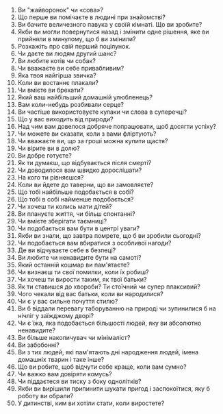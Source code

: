 1. Ви "жайворонок" чи  «сова»?
2. Що перше ви помічаєте в людині при знайомстві?
3. Ви бачите величезного павука у своїй кімнаті. Що ви зробите?
4. Якби ви могли повернутися назад і змінити одне рішення, яке ви прийняли в минулому, що б ви змінили?
5. Розкажіть про свій перший поцілунок.
6. Чи даєте ви людям другий шанс?
7. Ви любите котів чи собак?
8. Чи вважаєте ви себе привабливим?
9. Яка твоя найгірша звичка?
10. Коли ви востаннє плакали?
11. Чи вмієте ви брехати?
12. Який ваш найбільший домашній улюбленець?
13. Вам коли-небудь розбивали серце?
14. Ви частіше використовуєте кулаки чи слова в суперечці?
15. Що у вас виходить від природи?
16. Над чим вам довелося добряче попрацювати, щоб досягти успіху?
17. Чи можете ви сказати, коли з вами фліртують?
18. Чи вважаєте ви, що за гроші можна купити щастя?
19. Чи вірите ви в долю?
20. Ви добре готуєте?
21. Як ти думаєш, що відбувається після смерті?
22. Чи доводилося вам швидко дорослішати?
23. На кого ти рівняєшся?
24. Коли ви йдете до таверни, що ви замовляєте?
25. Що тобі найбільше подобається в собі?
26. Що тобі в собі найменше подобається?
27. Чи хочеш ти колись мати дітей?
28. Ви плануєте життя, чи більш спонтанні?
29. Чи вмієте зберігати таємниці?
30. Чи подобається вам бути в центрі уваги?
31. Якби ви знали, що завтра помрете, що б ви зробили сьогодні?
32. Чи подобається вам вбиратися з особливої нагоди?
33. Де ви відчуваєте себе в безпеці?
34. Ви любите чи ненавидите бути на самоті?
35. Який останній кошмар ви пам'ятаєте?
36. Чи визнаєш ти свої помилки, коли їх робиш?
37. Чи хочеш ти вирости таким, як твої батьки?
38. Як ти ставишся до хвороби? Ти стоїчний чи супер плаксивий?
39. Чого чекали від вас батьки, коли ви народилися?
40. Чи є у вас сильне почуття стилю?
41. Ви б віддали перевагу таборуванню на природі чи зупинилися б на нічліг у заїжджому дворі?
42. Чи є їжа, яка подобається більшості людей, яку ви абсолютно ненавидите?
43. Ви більше накопичувач чи мінімаліст?
44. Ви забобонні?
45. Ви з тих людей, які пам'ятають дні народження людей, імена домашніх тварин і таке інше?
46. Що ви робите, щоб відчути себе краще, коли вам сумно?
47. Чи важко вам довіряти комусь?
48. Чи піддаєтеся ви тиску з боку однолітків?
49. Якби ви вирішили припинити шукати пригод і заспокоїтися, яку б роботу ви обрали?
50. У дитинстві, ким ви хотіли стати, коли виростете?